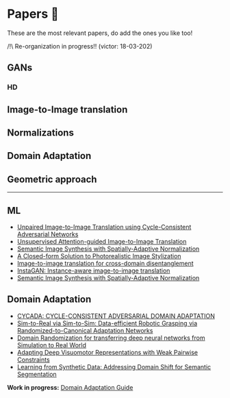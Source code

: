 # Papers 📜

These are the most relevant papers, do add the ones you like too!

/!\ Re-organization in progress!! (victor: 18-03-202)

## GANs

### HD

## Image-to-Image translation

## Normalizations

## Domain Adaptation

## Geometric approach

---

## ML

* [Unpaired Image-to-Image Translation using Cycle-Consistent Adversarial Networks](https://arxiv.org/pdf/1703.10593.pdf)
* [Unsupervised Attention-guided Image-to-Image Translation](https://arxiv.org/abs/1806.02311)
* [Semantic Image Synthesis with Spatially-Adaptive Normalization](https://arxiv.org/abs/1903.07291)
* [A Closed-form Solution to Photorealistic Image Stylization](https://arxiv.org/abs/1802.06474)
* [Image-to-image translation for cross-domain disentanglement](https://arxiv.org/abs/1805.09730)
* [InstaGAN: Instance-aware image-to-image translation](https://openreview.net/pdf?id=ryxwJhC9YX)
* [Semantic Image Synthesis with Spatially-Adaptive Normalization](https://arxiv.org/abs/1903.07291)

## Domain Adaptation 

* [CYCADA: CYCLE-CONSISTENT ADVERSARIAL DOMAIN ADAPTATION](https://arxiv.org/pdf/1711.03213.pdf)
* [Sim-to-Real via Sim-to-Sim: Data-efficient Robotic Grasping via Randomized-to-Canonical Adaptation Networks](https://arxiv.org/pdf/1812.07252.pdf)
* [Domain Randomization for transferring deep neural networks from Simulation to Real World](https://arxiv.org/pdf/1703.06907.pdf)
* [Adapting Deep Visuomotor Representations with Weak Pairwise Constraints](https://arxiv.org/pdf/1511.07111.pdf)
* [Learning from Synthetic Data: Addressing Domain Shift for Semantic Segmentation](https://arxiv.org/pdf/1711.06969.pdf)

**Work in progress:** [Domain Adaptation Guide](https://docs.google.com/presentation/d/17R1xWwadtpLDj1IGUMOZhw4WfKuIRwzfgvqBNEVdeMY/edit?usp=sharing)
